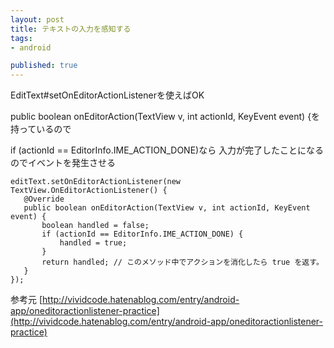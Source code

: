 ```yaml
---
layout: post
title: テキストの入力を感知する
tags:
- android

published: true
---
```


EditText#setOnEditorActionListenerを使えばOK

public boolean onEditorAction(TextView v, int actionId, KeyEvent event) {を持っているので

 if (actionId == EditorInfo.IME_ACTION_DONE)なら
 入力が完了したことになるのでイベントを発生させる

 ```
editText.setOnEditorActionListener(new TextView.OnEditorActionListener() {
    @Override
    public boolean onEditorAction(TextView v, int actionId, KeyEvent event) {
        boolean handled = false;
        if (actionId == EditorInfo.IME_ACTION_DONE) {
            handled = true;
        }
        return handled; // このメソッド中でアクションを消化したら true を返す。
    }
});
 ```

参考元
[http://vividcode.hatenablog.com/entry/android-app/oneditoractionlistener-practice](http://vividcode.hatenablog.com/entry/android-app/oneditoractionlistener-practice)

